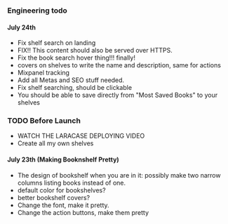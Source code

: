 ### Engineering todo

#### July 24th
    
- Fix shelf search on landing
- FIX!! This content should also be served over HTTPS.
- Fix the book search hover thing!!! finally!
- covers on shelves to write the name and description, same for actions
- Mixpanel tracking
- Add all Metas and SEO stuff needed.
- Fix shelf searching, should be clickable
- You should be able to save directly from "Most Saved Books" to your shelves


### TODO Before Launch
- WATCH THE LARACASE DEPLOYING VIDEO
- Create all my own shelves


#### July 23th (Making Booknshelf Pretty)
 - The design of bookshelf when you are in it: possibly make two narrow columns listing books
instead of one.
- default color for bookshelves?
- better bookshelf covers?
- Change the font, make it pretty.
- Change the action buttons, make them pretty